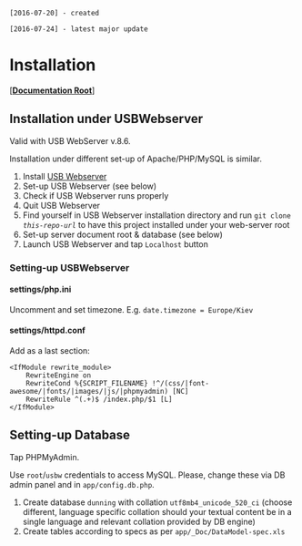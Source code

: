 `[2016-07-20] - created`

`[2016-07-24] - latest major update`

# Installation

[**[Documentation Root](../README.md)**]

## Installation under USBWebserver

Valid with USB WebServer v.8.6.

Installation under different set-up of Apache/PHP/MySQL
is similar.

 1. Install [USB Webserver](http://www.usbwebserver.net/en/)
 1. Set-up USB Webserver (see below)
 1. Check if USB Webserver runs properly
 1. Quit USB Webserver
 1. Find yourself in USB Webserver installation directory and
    run `git clone ` _`this-repo-url`_ to have this project installed under your web-server root
 1. Set-up server document root & database (see below)
 1. Launch USB Webserver and tap `Localhost` button

### Setting-up USBWebserver

#### settings/php.ini

Uncomment and set timezone. E.g. `date.timezone = Europe/Kiev`

#### settings/httpd.conf

Add as a last section:
```
<IfModule rewrite_module>
    RewriteEngine on
    RewriteCond %{SCRIPT_FILENAME} !^/(css/|font-awesome/|fonts/|images/|js/|phpmyadmin) [NC]
    RewriteRule ^(.+)$ /index.php/$1 [L]
</IfModule>
```

## Setting-up Database

Tap PHPMyAdmin.
 
Use `root`/`usbw` credentials to access MySQL.
Please, change these via DB admin panel and in `app/config.db.php`.

 1. Create database `dunning` with collation `utf8mb4_unicode_520_ci` (choose different,
    language specific collation should your textual content be in a single
    language and relevant collation provided by DB engine)
 1. Create tables according to specs as per
    `app/_Doc/DataModel-spec.xls`
